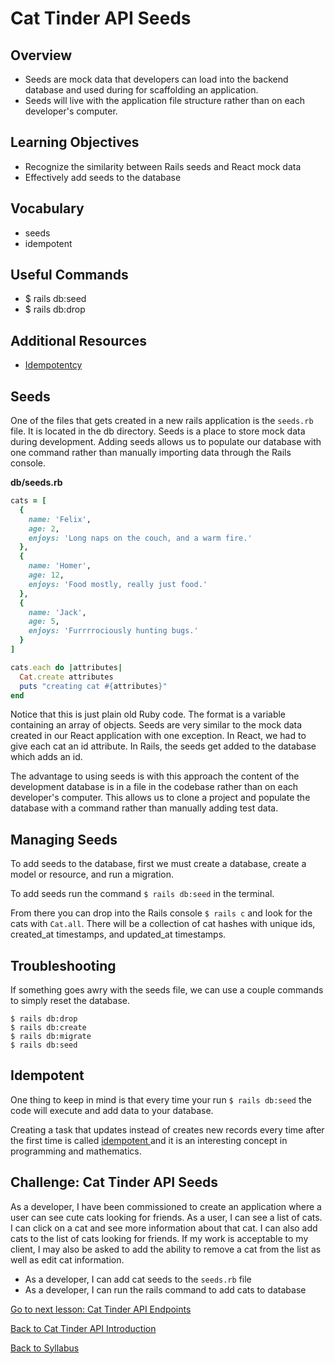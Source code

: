 # Cat Tinder API Seeds

## Overview
- Seeds are mock data that developers can load into the backend database and used during for scaffolding an application.
- Seeds will live with the application file structure rather than on each developer's computer.

## Learning Objectives
- Recognize the similarity between Rails seeds and React mock data
- Effectively add seeds to the database

## Vocabulary
- seeds
- idempotent

## Useful Commands
- $ rails db:seed
- $ rails db:drop

## Additional Resources
- [ Idempotentcy ](http://whatis.techtarget.com/definition/idempotence)

## Seeds
One of the files that gets created in a new rails application is the `seeds.rb` file. It is located in the db directory. Seeds is a place to store mock data during development. Adding seeds allows us to populate our database with one command rather than manually importing data through the Rails console.

**db/seeds.rb**
```ruby
cats = [
  {
    name: 'Felix',
    age: 2,
    enjoys: 'Long naps on the couch, and a warm fire.'
  },
  {
    name: 'Homer',
    age: 12,
    enjoys: 'Food mostly, really just food.'
  },
  {
    name: 'Jack',
    age: 5,
    enjoys: 'Furrrrociously hunting bugs.'
  }
]

cats.each do |attributes|
  Cat.create attributes
  puts "creating cat #{attributes}"
end
```
Notice that this is just plain old Ruby code. The format is a variable containing an array of objects. Seeds are very similar to the mock data created in our React application with one exception. In React, we had to give each cat an id attribute. In Rails, the seeds get added to the database which adds an id.

The advantage to using seeds is with this approach the content of the development database is in a file in the codebase rather than on each developer's computer. This allows us to clone a project and populate the database with a command rather than manually adding test data.

## Managing Seeds
To add seeds to the database, first we must create a database, create a model or resource, and run a migration.

To add seeds run the command `$ rails db:seed` in the terminal.

From there you can drop into the Rails console `$ rails c` and look for the cats with `Cat.all`. There will be a collection of cat hashes with unique ids, created_at timestamps, and updated_at timestamps.

## Troubleshooting
If something goes awry with the seeds file, we can use a couple commands to simply reset the database.

```
$ rails db:drop
$ rails db:create
$ rails db:migrate
$ rails db:seed
```

## Idempotent
One thing to keep in mind is that every time your run `$ rails db:seed` the code will execute and add data to your database.

Creating a task that updates instead of creates new records every time after the first time is called [ idempotent ](http://whatis.techtarget.com/definition/idempotence) and it is an interesting concept in programming and mathematics.

## Challenge: Cat Tinder API Seeds
As a developer, I have been commissioned to create an application where a user can see cute cats looking for friends. As a user, I can see a list of cats. I can click on a cat and see more information about that cat. I can also add cats to the list of cats looking for friends. If my work is acceptable to my client, I may also be asked to add the ability to remove a cat from the list as well as edit cat information.

- As a developer, I can add cat seeds to the `seeds.rb` file
- As a developer, I can run the rails command to add cats to database

[ Go to next lesson: Cat Tinder API Endpoints ](./api_endpoints.md)

[ Back to Cat Tinder API Introduction ](./api_intro.md)

[ Back to Syllabus ](../../README.md)
